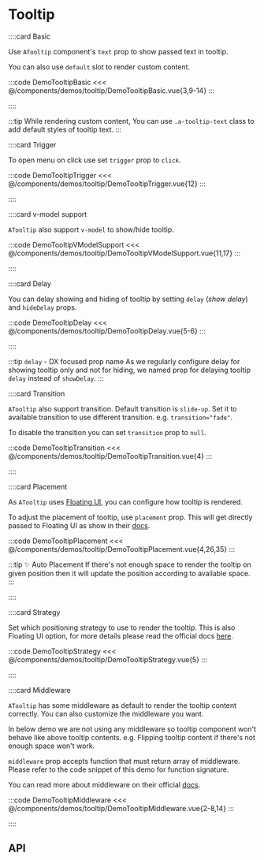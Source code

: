 <script lang="ts" setup>
import api from '@anu/component-meta/ATooltip.json';
</script>

# Tooltip

<!-- 👉 Basic -->
::::card Basic

Use `ATooltip` component's `text` prop to show passed text in tooltip.

You can also use `default` slot to render custom content.

:::code DemoTooltipBasic
<<< @/components/demos/tooltip/DemoTooltipBasic.vue{3,9-14}
:::

::::

:::tip
While rendering custom content, You can use `.a-tooltip-text` class to add default styles of tooltip text.
:::

<!-- 👉 Trigger -->
::::card Trigger

To open menu on click use set `trigger` prop to `click`.

:::code DemoTooltipTrigger
<<< @/components/demos/tooltip/DemoTooltipTrigger.vue{12}
:::

::::

<!-- 👉 v-model support -->
::::card v-model support

`ATooltip` also support `v-model` to show/hide tooltip.

:::code DemoTooltipVModelSupport
<<< @/components/demos/tooltip/DemoTooltipVModelSupport.vue{11,17}
:::

::::

<!-- 👉 Delay -->
::::card Delay

You can delay showing and hiding of tooltip by setting `delay` (_show delay_) and `hideDelay` props.

:::code DemoTooltipDelay
<<< @/components/demos/tooltip/DemoTooltipDelay.vue{5-6}
:::

::::

:::tip `delay` - DX focused prop name
As we regularly configure delay for showing tooltip only and not for hiding, we named prop for delaying tooltip `delay` instead of `showDelay`.
:::

<!-- 👉 Transition -->
::::card Transition

`ATooltip` also support transition. Default transition is `slide-up`. Set it to available transition to use different transition. e.g. `transition="fade"`.

To disable the transition you can set `transition` prop to `null`.

:::code DemoTooltipTransition
<<< @/components/demos/tooltip/DemoTooltipTransition.vue{4}
:::

::::

<!-- 👉 Placement -->
::::card Placement

As `ATooltip` uses [Floating UI](https://floating-ui.com/), you can configure how tooltip is rendered.

To adjust the placement of tooltip, use `placement` prop. This will get directly passed to Floating UI as show in their [docs](https://floating-ui.com/docs/computePosition#placement).

:::code DemoTooltipPlacement
<<< @/components/demos/tooltip/DemoTooltipPlacement.vue{4,26,35}
:::

:::tip ✨ Auto Placement
If there's not enough space to render the tooltip on given position then it will update the position according to available space.
:::

::::

<!-- 👉 Strategy -->
::::card Strategy

Set which positioning strategy to use to render the tooltip. This is also Floating UI option, for more details please read the official docs [here](https://floating-ui.com/docs/computeposition#strategy).

:::code DemoTooltipStrategy
<<< @/components/demos/tooltip/DemoTooltipStrategy.vue{5}
:::

::::

<!-- 👉 Middleware -->
::::card Middleware

`ATooltip` has some middleware as default to render the tooltip content correctly. You can also customize the middleware you want.

In below demo we are not using any middleware so tooltip component won't behave like above tooltip contents. e.g. Flipping tooltip content if there's not enough space won't work.

`middleware` prop accepts function that must return array of middleware. Please refer to the code snippet of this demo for function signature.

You can read more about middleware on their official [docs](https://floating-ui.com/docs/computePosition#middleware).

:::code DemoTooltipMiddleware
<<< @/components/demos/tooltip/DemoTooltipMiddleware.vue{2-8,14}
:::

::::

<!-- 👉 API -->
## API

<Api title="Tooltip" :api="api"></Api>
